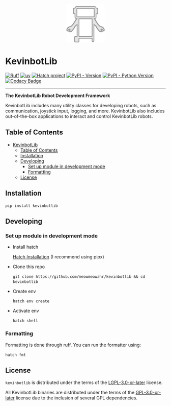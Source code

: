 <p align="center">
  <img src="https://github.com/meowmeowahr/kevinbotlib/raw/main/docs/media/icon.svg" alt="Kevinbot v3 logo" width=120/>
</p>

# KevinbotLib

[![Ruff](https://img.shields.io/endpoint?url=https://raw.githubusercontent.com/astral-sh/ruff/main/assets/badge/v2.json)](https://github.com/astral-sh/ruff)
[![uv](https://img.shields.io/endpoint?url=https://raw.githubusercontent.com/astral-sh/uv/main/assets/badge/v0.json)](https://github.com/astral-sh/uv)
[![Hatch project](https://img.shields.io/badge/%F0%9F%A5%9A-Hatch-4051b5.svg)](https://github.com/pypa/hatch)
[![PyPI - Version](https://img.shields.io/pypi/v/kevinbotlib.svg)](https://pypi.org/project/kevinbotlib)
[![PyPI - Python Version](https://img.shields.io/pypi/pyversions/kevinbotlib.svg)](https://pypi.org/project/kevinbotlib)
[![Codacy Badge](https://app.codacy.com/project/badge/Grade/0a806fcc04e441538d3c92d42ab3f7ca)](https://app.codacy.com/gh/meowmeowahr/kevinbotlib/dashboard?utm_source=gh&utm_medium=referral&utm_content=&utm_campaign=Badge_grade)

-----

**The KevinbotLib Robot Development Framework**

KevinbotLib includes many utility classes for developing robots, such as communication, joystick input, logging, and more. KevinbotLib also includes out-of-the-box applications to interact and control KevinbotLib robots.

## Table of Contents

- [KevinbotLib](#kevinbotlib)
  - [Table of Contents](#table-of-contents)
  - [Installation](#installation)
  - [Developing](#developing)
    - [Set up module in development mode](#set-up-module-in-development-mode)
    - [Formatting](#formatting)
  - [License](#license)

## Installation

```console
pip install kevinbotlib
```

## Developing

### Set up module in development mode

- Install hatch
  
  [Hatch Installation](https://hatch.pypa.io/1.12/install/) (I recommend using pipx)
- Clone this repo

  ```console
  git clone https://github.com/meowmeowahr/kevinbotlib && cd kevinbotlib
  ```

* Create env

  ```console
  hatch env create
  ```

* Activate env

  ```console
  hatch shell
  ```

### Formatting

Formatting is done through ruff. You can run the formatter using:

```console
hatch fmt
```

## License

`kevinbotlib` is distributed under the terms of the [LGPL-3.0-or-later](https://spdx.org/licenses/LGPL-3.0-or-later.html) license.

All KevinbotLib binaries are distributed under the terms of the [GPL-3.0-or-later](https://spdx.org/licenses/GPL-3.0-or-later.html) license due to the inclusion of several GPL dependencies.
